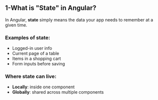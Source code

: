 ## 1-What is "State" in Angular?
In Angular, **state** simply means the data your app needs to remember at a given time.

### Examples of state:
- Logged-in user info
- Current page of a table
- Items in a shopping cart
- Form inputs before saving

### Where state can live:
- **Locally**: inside one component
- **Globally**: shared across multiple components
